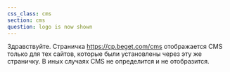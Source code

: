 ```yaml
---
css_class: cms
section: cms
question: logo is now shown
---
```

Здравствуйте. Страничка https://cp.beget.com/cms отображается CMS только для тех сайтов, которые были установлены через эту же страничку. В иных случаях CMS не определится и не отобразится.